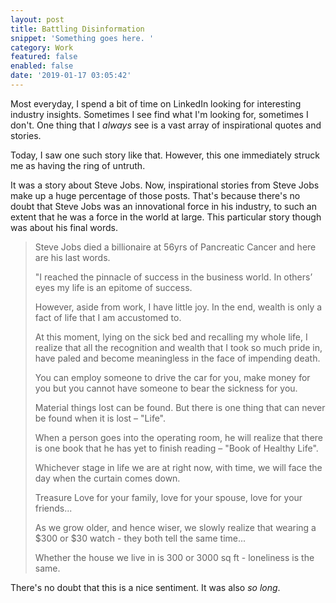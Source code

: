 ```yaml
---
layout: post
title: Battling Disinformation
snippet: 'Something goes here. '
category: Work
featured: false
enabled: false
date: '2019-01-17 03:05:42'
---
```

Most everyday, I spend a bit of time on LinkedIn looking for interesting industry insights. Sometimes I see find what I'm looking for, sometimes I don't. One thing that I _always_ see is a vast array of inspirational quotes and stories. 

Today, I saw one such story like that. However, this one immediately struck me as having the ring of untruth. 

It was a story about Steve Jobs. Now, inspirational stories from Steve Jobs make up a huge percentage of those posts. That's because there's no doubt that Steve Jobs was an innovational force in his industry, to such an extent that he was a force in the world at large.  This particular story though was about his final words. 

> Steve Jobs died a billionaire at 56yrs of Pancreatic Cancer and here are his last words.
>
> 
>
> "I reached the pinnacle of success in the business world. In others’ eyes my life is an epitome of success.
>
> 
>
> However, aside from work, I have little joy. In the end, wealth is only a fact of life that I am accustomed to.
>
> 
>
> At this moment, lying on the sick bed and recalling my whole life, I realize that all the recognition and wealth that I took so much pride in, have paled and become meaningless in the face of impending death.
>
> 
>
> You can employ someone to drive the car for you, make money for you but you cannot have someone to bear the sickness for you.
>
> 
>
> Material things lost can be found. But there is one thing that can never be found when it is lost – "Life".
>
> 
>
> When a person goes into the operating room, he will realize that there is one book that he has yet to finish reading – "Book of Healthy Life".
>
> 
>
> Whichever stage in life we are at right now, with time, we will face the day when the curtain comes down.
>
> 
>
> Treasure Love for your family, love for your spouse, love for your friends...
>
> 
>
> As we grow older, and hence wiser, we slowly realize that wearing a $300 or $30 watch - they both tell the same time...
>
> 
>
> Whether the house we live in is 300 or 3000 sq ft - loneliness is the same.

There's no doubt that this is a nice sentiment. It was also _so long_.
